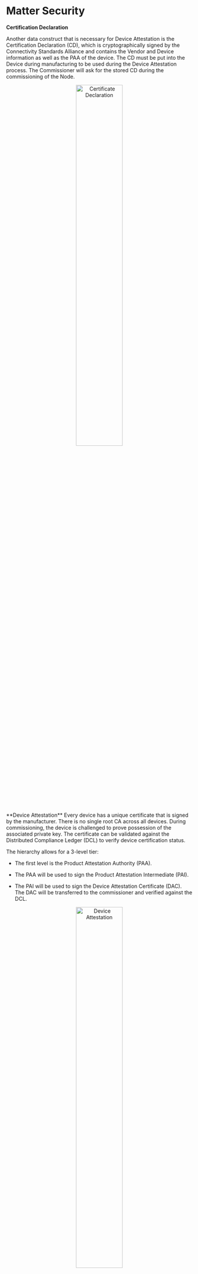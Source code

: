 # Matter Security
**Certification Declaration**

Another data construct that is necessary for Device Attestation is the Certification Declaration (CD), which is cryptographically signed by the Connectivity Standards Alliance and contains the Vendor and Device information as well as the PAA of the device. The CD must be put into the Device during manufacturing to be used during the Device Attestation process. The Commissioner will ask for the stored CD during the commissioning of the Node.
<p align="center">
  <img src="CD.png" alt="Certificate Declaration" width="50%" height="50%" />
</p>
**Device Attestation**
Every device has a unique certificate that is signed by the manufacturer. There is no single root CA across all devices. During commissioning, the device is challenged to prove possession of the associated private key. The certificate can be validated against the Distributed Compliance Ledger (DCL) to verify device certification status.

The hierarchy allows for a 3-level tier:

- The first level is the Product Attestation Authority (PAA).

- The PAA will be used to sign the Product Attestation Intermediate (PAI).

- The PAI will be used to sign the Device Attestation Certificate (DAC). The DAC will be transferred to the commissioner and verified against the DCL.

<p align="center">
  <img src="DA.png" alt="Device Attestation" width="50%" height="50%"/>
</p>

The focus of this phase is to verify the authenticity of the Device. The high-level steps are:

1. The Commissioner verifies the Device’s:

 - VID

 - PID

 - Certification status

2. To do so, it uses:

 - Device Attestation Credentials

 - Distributed Compliance Ledger (DCL) or

 - Certification Declaration (CD)

**Read more at:** [Silab Matter Security](https://docs.silabs.com/matter/2.7.0/matter-fundamentals-security/)<br>

# Device certificate generation process
## Create new Certificates for ESP32
### Create the Certificate Declaration
1. The first thing to do is Export your custom VID/PID as environment variables to decrease chances of clerical error when editing your command arguments:
export VID=hexVendorId export PID=hexProductId

```c
export VID=FFAA
export PID=FFA1

echo ${VID} 
echo ${PID} 
```
2. Generate the CD using chip-cert. Currently the Commissioner only validates that the VID and PID match the data exposed elsewhere by the device: the Basic Information Cluster, DAC and DAC origin (when it has it). You may leave the other fields unchanged:

```c
cd ~/esp/esp-matter/connectedhomeip/connectedhomeip
./out/host/chip-cert gen-cd \
  --key credentials/test/certification-declaration/Chip-Test-CD-Signing-Key.pem \
  --cert credentials/test/certification-declaration/Chip-Test-CD-Signing-Cert.pem \
  --out credentials/test/certification-declaration/Chip-Test-CD-${VID}-${PID}.der \
  --format-version "1" \
  --vendor-id "${VID}" \
  --product-id "${PID}" \
  --device-type-id "0x1234" \
  --certificate-id "ZIG20141ZB330001-24" \
  --security-level "0" \
  --security-info "0" \
  --version-number "9876" \
  --certification-type "0"
```

Look in the credentials/test/certification-declaration directory.

3. Verify the CD. Make sure it contains your VID/PID (in decimal format):

```c
./out/host/chip-cert print-cd credentials/test/certification-declaration/Chip-Test-CD-${VID}-${PID}.der
```

### Generate a PAI and DAC
In this example we'll use Matter's own test Product Attestation Authority (PAA) certificate and signing key Chip-Test-PAA-NoVID as our root certificate. We'll use it as the root CA to generate our own PAI and DAC.

4. Generate the PAI

```c
./out/host/chip-cert gen-att-cert --type i \
  --subject-cn "Matter Test PAI" \
  --subject-vid "${VID}" \
  --valid-from "2025-10-20 10:10:10" \
  --lifetime "4294967295" \
  --ca-key credentials/test/attestation/Chip-Test-PAA-NoVID-Key.pem \
  --ca-cert credentials/test/attestation/Chip-Test-PAA-NoVID-Cert.pem \
  --out-key credentials/test/attestation/"test-PAI-${VID}-key".pem \
  --out credentials/test/attestation/"test-PAI-${VID}-cert".pem
```

5. Generate the DAC using the PAI:
```c
./out/host/chip-cert gen-att-cert --type d \
  --subject-cn "Matter Test DAC 0" \
  --subject-vid "${VID}" \
  --subject-pid "${PID}" \
  --valid-from "2025-10-20 10:10:10" \
  --lifetime "4294967295" \
  --ca-key credentials/test/attestation/"test-PAI-${VID}-key".pem \
  --ca-cert credentials/test/attestation/"test-PAI-${VID}-cert".pem \
  --out-key credentials/test/attestation/"test-DAC-${VID}-${PID}-key".pem \
  --out credentials/test/attestation/"test-DAC-${VID}-${PID}-cert".pem
```

6. Verify the DAC, PAI and PAA chain. If no errors appear in the output, it means that the certificate attestation chain is successfully verified:
```c
./out/host/chip-cert validate-att-cert \
--dac credentials/test/attestation/"test-DAC-${VID}-${PID}-cert".pem \
--pai credentials/test/attestation/"test-PAI-${VID}-cert".pem \
--paa credentials/test/attestation/Chip-Test-PAA-NoVID-Cert.pem
```
7. Inspect your keys using openssl:
```c
openssl ec -noout -text -in \
credentials/test/attestation/test-DAC-${VID}-${PID}-key.pem
```

The output should look something like this:
```c
read EC key
Private-Key: (256 bit)
priv:
    e5:82:8c:7d:2d:c1:e3:2a:7c:97:23:bb:d5:42:80:
    32:2f:40:8a:cc:41:4b:ed:26:63:99:2a:8a:d8:dd:
    13:b1
pub:
    04:57:73:31:24:9d:2c:bd:2d:79:cc:f0:2b:f6:3a:
    ee:e6:95:f2:b6:0c:b7:05:1b:24:32:f0:27:5b:a0:
    74:87:91:2b:b7:81:22:5d:c7:41:5b:47:b1:56:0f:
    30:f9:92:2f:5f:70:f4:87:19:67:57:b8:0d:ef:4b:
    56:e3:04:48:36
ASN1 OID: prime256v1
NIST CURVE: P-256
```
8. You may also use openssl to inspect your generated certificates:
```c
 openssl x509 -noout -text -in \
  credentials/test/attestation/test-DAC-${VID}-${PID}-cert.pem
```

```c
Certificate:
    Data:
        Version: 3 (0x2)
        Serial Number: 2325606197042256204 (0x20463683be26994c)
        Signature Algorithm: ecdsa-with-SHA256
        Issuer: CN = Matter Test PAI, 1.3.6.1.4.1.37244.2.1 = FFAA
        Validity
            Not Before: Oct 20 10:10:10 2025 GMT
            Not After : Dec 31 23:59:59 9999 GMT
        Subject: CN = Matter Test DAC 0, 1.3.6.1.4.1.37244.2.1 = FFAA, 1.3.6.1.4.1.37244.2.2 = FFA1
        Subject Public Key Info:
            Public Key Algorithm: id-ecPublicKey
                Public-Key: (256 bit)
                pub:
                    04:57:73:31:24:9d:2c:bd:2d:79:cc:f0:2b:f6:3a:
                    ee:e6:95:f2:b6:0c:b7:05:1b:24:32:f0:27:5b:a0:
                    74:87:91:2b:b7:81:22:5d:c7:41:5b:47:b1:56:0f:
                    30:f9:92:2f:5f:70:f4:87:19:67:57:b8:0d:ef:4b:
                    56:e3:04:48:36
                ASN1 OID: prime256v1
                NIST CURVE: P-256
        X509v3 extensions:
            X509v3 Basic Constraints: critical
                CA:FALSE
            X509v3 Key Usage: critical
                Digital Signature
            X509v3 Subject Key Identifier: 
                E6:1A:B3:A7:59:D5:89:AE:7D:EC:E3:68:F6:96:AC:00:46:90:C6:D3
            X509v3 Authority Key Identifier: 
                82:DE:2F:D5:6B:5B:87:C5:AC:46:CD:E8:38:F1:64:39:82:97:A7:4D
    Signature Algorithm: ecdsa-with-SHA256
    Signature Value:
        30:46:02:21:00:b7:60:b8:c9:50:18:82:69:e8:3c:bf:73:52:
        80:02:cb:4b:4e:8b:b7:bb:f9:b9:fb:15:6a:7b:c5:a1:5c:0e:
        55:02:21:00:91:21:05:55:7e:bf:dc:59:41:a9:c9:8c:3c:12:
        75:3f:11:bb:18:df:fb:a4:83:b1:d4:8a:45:55:cf:fb:92:0c
```
Note: A similar process could be used for generating a self-signed PAA, but doing so is not necessary.

Instead, what we've done here is to use an existing self-signed development PAA that doesn't include VID information.

For more examples of generating a CD, look at credentials/test/gen-test-cds.sh And for more examples of generating a PAA, PAI, and DAC, see credentials/test/gen-test-attestation-certs.sh

## Hard coding the DAC
In this section we will hard code the DAC certs
### Use a script to generate template code

1. Save the following script into a file called generate-embeddable-certs.sh into "esp/esp-matter/connectedhomeip/connectedhomeip/credentials/test"

```c
#!/bin/bash

#
# generate-embeddable-certs.sh script
# —----------------------------------
#
# This script generates self-minted DAC and PAI.
# The output may easily be included in your C++ source code.
#

# Edit this information with your paths and certificates
folder="/home/ntson/esp/esp-matter/connectedhomeip/connectedhomeip/credentials/test/attestation"  ########## my addr
chip_cert_tool="/home/ntson/esp/esp-matter/connectedhomeip/connectedhomeip/out/host/chip-cert"    ########## my addr
cert_file_der="${folder}/test-PAI-${VID}-cert.der"
cert_file_pem="${folder}/test-PAI-${VID}-cert.pem"
key_file_pem="${folder}/test-PAI-${VID}-key.pem"

type="Pai"

printf "namespace chip {\n"
printf "namespace DevelopmentCerts {\n\n"
printf "#if CHIP_DEVICE_CONFIG_DEVICE_VENDOR_ID == 0x${VID} && CHIP_DEVICE_CONFIG_DEVICE_PRODUCT_ID == 0x${PID}\n\n"

printcert() {
  # convert cert to DER
  if [ -f "${cert_file_der}" ]; then
      rm "${cert_file_der}"
  fi
  "${chip_cert_tool}" convert-cert "${cert_file_pem}" "${cert_file_der}" --x509-der

  printf "// ------------------------------------------------------------ \n"
  printf "// ${type} CERTIFICATE ${cert_file_der} \n\n"

  printf "constexpr uint8_t ${type}_Cert_Array[] = {\n"
  less -f "${cert_file_der}" | od -t x1 -An | sed 's/\</0x/g' | sed 's/\>/,/g' | sed 's/^/   /g'
  printf "};\n\n"
  printf "ByteSpan k${type}Cert = ByteSpan(${type}_Cert_Array);\n\n"

  printf "// ${type} PUBLIC KEY FROM ${key_file_pem} \n\n"

  printf "constexpr uint8_t ${type}_PublicKey_Array[] = {\n"
  openssl ec -text -noout -in "${key_file_pem}" 2>/dev/null | sed '/ASN1 OID/d' | sed '/NIST CURVE/d' | sed -n '/pub:/,$p' | sed '/pub:/d' | sed 's/\([0-9a-fA-F][0-9a-fA-F]\)/0x\1/g' | sed 's/:/, /g'
  printf "};\n\n"
  printf "ByteSpan k${type}PublicKey = ByteSpan(${type}_PublicKey_Array);\n\n"

  printf "// ${type} PRIVATE KEY FROM ${key_file_pem} \n\n"

  printf "constexpr uint8_t ${type}_PrivateKey_Array[] = {\n"
  openssl ec -text -noout -in "${key_file_pem}" 2>/dev/null | sed '/read EC key/d' | sed '/Private-Key/d' | sed '/priv:/d' | sed '/pub:/,$d' | sed 's/\([0-9a-fA-F][0-9a-fA-F]\)/0x\1/g' | sed 's/:/, /g'
  printf "};\n\n"
  printf "ByteSpan k${type}PrivateKey = ByteSpan(${type}_PrivateKey_Array);\n\n"
}

# generates PAI
printcert

type="Dac"
cert_file_der="${folder}/test-DAC-${VID}-${PID}-cert.der"
cert_file_pem="${folder}/test-DAC-${VID}-${PID}-cert.pem"
key_file_pem="${folder}/test-DAC-${VID}-${PID}-key.pem"

# generates DAC
printcert

printf "#endif // CHIP_DEVICE_CONFIG_DEVICE_PRODUCT_ID\n"
printf "} // namespace DevelopmentCerts\n"
printf "} // namespace chip\n"
```

2. Run the script from the connectedhomeip folder
```c
cd ~/esp/esp-matter/connectedhomeip/connectedhomeip/credentials/test/
chmod +x generate-embeddable-certs.sh 
./generate-embeddable-certs.sh 
```

3. Edit the ExampleDACs.cpp file.
```c
cd  ~/esp/esp-matter/connectedhomeip/connectedhomeip/src/credentials/examples/
code ExampleDACs.cpp
```
Insert the template code into the very end of function

4. Replace the CD (certification-declaration)
Extract a text representation of the contents of your CD file using xxd:

```c
xxd -i credentials/test/certification-declaration/Chip-Test-CD-${VID}-${PID}.der
```

5. Edit the ExampleDACProvider::GetCertificationDeclaration, in src/credentials/examples/DeviceAttestationCredsExample.cpp
```c
cd  ~/esp/esp-matter/connectedhomeip/connectedhomeip/src/credentials/examples/
code DeviceAttestationCredsExample.cpp
```

```c
#elif CHIP_DEVICE_CONFIG_DEVICE_VENDOR_ID == 0xFFAA
    const uint8_t kCdForAllExamples[] = {
        0x01, 0xaa, 0xff, 0x36, 0x02, 0x05, 0xa1, 0xff, 0x18, 0x25, 0x03, 0x34,
        0x12, 0x2c, 0x04, 0x13, 0x5a, 0x49, 0x47, 0x32, 0x30, 0x31, 0x34, 0x31,
        0x5a, 0x42, 0x33, 0x33, 0x30, 0x30, 0x30, 0x31, 0x2d, 0x32, 0x34, 0x24,
        0x05, 0x00, 0x24, 0x06, 0x00, 0x25, 0x07, 0x76, 0x98, 0x24, 0x08, 0x00,
        0x18, 0x31, 0x7c, 0x30, 0x7a, 0x02, 0x01, 0x03, 0x80, 0x14, 0x62, 0xfa,
        0x82, 0x33, 0x59, 0xac, 0xfa, 0xa9, 0x96, 0x3e, 0x1c, 0xfa, 0x14, 0x0a,
        0xdd, 0xf5, 0x04, 0xf3, 0x71, 0x60, 0x30, 0x0b, 0x06, 0x09, 0x60, 0x86,
        0x48, 0x01, 0x65, 0x03, 0x04, 0x02, 0x01, 0x30, 0x0a, 0x06, 0x08, 0x2a,
        0x86, 0x48, 0xce, 0x3d, 0x04, 0x03, 0x02, 0x04, 0x46, 0x30, 0x44, 0x02,
        0x20, 0x5d, 0x0f, 0x5e, 0x52, 0x07, 0xea, 0x49, 0x12, 0xe0, 0x12, 0x0d,
        0xc8, 0x9e, 0xc6, 0x2f, 0x51, 0xcc, 0x42, 0x99, 0xdc, 0xed, 0x1b, 0x63,
        0xe5, 0x95, 0xe1, 0x0a, 0xbb, 0xf8, 0xef, 0xd2, 0xba, 0x02, 0x20, 0x64,
        0x33, 0xa2, 0xf3, 0x78, 0xa8, 0xbd, 0x4b, 0x27, 0xbe, 0x6c, 0xfb, 0x52,
        0xdc, 0x5b, 0xda, 0x69, 0xd5, 0x0a, 0x1a, 0xca, 0xbe, 0xfb, 0x96, 0x8b,
        0xf7, 0xdf, 0xf9, 0xf2, 0xf9, 0x5a, 0x2c
    };
};
#Put this code just before the last else code
#else  /* Fall back to the VID=0xFFF1 CD */
```
If everything is working you should be able to build and flash the new matter app.

## Generate PKI credentials for ESP32 matter devices in esp_secure_cert partition
In this section, we will generate PKI credentials for ESP32 matter devices and store them in esp_secure_cert partition
1. Change format for the certificates and key (.pem to .der format).
Convert DAC key from .pem to .der format.

```c
openssl ec -in credentials/test/attestation/"test-DAC-${VID}-${PID}-key".pem -out credentials/test/attestation/"test-DAC-${VID}-${PID}-key".der -inform pem -outform der
```

Convert DAC and PAI cert from .pem to .der format

```c
openssl x509 -in credentials/test/attestation/"test-DAC-${VID}-${PID}-cert".pem -out credentials/test/attestation/"test-DAC-${VID}-${PID}-cert".der -inform pem -outform der
openssl x509 -in credentials/test/attestation/"test-PAI-${VID}-cert".pem -out credentials/test/attestation/"test-PAI-${VID}-cert".der -inform pem -outform der
```

2. Generate and flash the secure partition The following command generates the secure cert partition and flashes it to the connected device. Additionally, it preserves the generated partition on the host, allowing it to be flashed later if the entire flash is erased.


```c
configure_esp_secure_cert.py --private-key credentials/test/attestation/"test-DAC-${VID}-${PID}-key".der \
    --device-cert credentials/test/attestation/"test-DAC-${VID}-${PID}-cert".der \
    --ca-cert credentials/test/attestation/"test-PAI-${VID}-cert".der \
    --target_chip esp32c6 \
    --keep_ds_data_on_host \
    --port /dev/ttyACM0 \
    --priv_key_algo ECDSA 256
```

You should notice that a new esp_secure_cert_data folder is created with the esp secure cert file. (cd  ~/esp/esp-matter/connectedhomeip/connectedhomeip/esp_secure_cert_data/)

## Configure the esp Matter application to use the secure certificates
We must now set up the configuration
1. Edit the sdkconfig file and add the following code:
```c
# Disable the DS Peripheral support
CONFIG_ESP_SECURE_CERT_DS_PERIPHERAL=n

# Use DAC Provider implementation which reads attestation data from secure cert partition
CONFIG_SEC_CERT_DAC_PROVIDER=y

# Enable some options which reads CD and other basic info from the factory partition
CONFIG_ENABLE_ESP32_FACTORY_DATA_PROVIDER=y
CONFIG_ENABLE_ESP32_DEVICE_INSTANCE_INFO_PROVIDER=y
CONFIG_FACTORY_COMMISSIONABLE_DATA_PROVIDER=y
CONFIG_FACTORY_DEVICE_INSTANCE_INFO_PROVIDER=y
```
## Factory Partition
We will not set up the Factory partition which contains basic information like VID, PID, etc, and CD.
1. Export the dependent tools path

```c
cd ~/esp/esp-matter/connectedhomeip/connectedhomeip/credentials/test/certification-declaration
cp Chip-Test-CD-FFAA-FFA1.der ~/esp/esp-matter/tools/mfg_tool/Chip-Test-CD-FFAA-FFA1.der

cd ~/esp/esp-matter/tools/mfg_tool/ 
export PATH=$PATH:$PWD/../../connectedhomeip/connectedhomeip/out/host
```

Generate the factory partition, please use the APPROPRIATE values for -v (Vendor Id), -p (Product Id), and -cd (Certification Declaration).

```c
esp-matter-mfg-tool --passcode 20241000 \
                    --discriminator 2002 \
                    -cd Chip-Test-CD-FFAA-FFA1.der \
                    -v 0xFFAA --vendor-name NTS-20241000E \
                    -p 0xFFA1 --product-name Plug\
                    --hw-ver 1 --hw-ver-str DevKit
```

Few important output lines are mentioned below. Please take a note of onboarding codes, these can be used for commissioning the device.
```c
[2025-10-22 13:32:54,634] [   INFO] - Do not include the device attestation certificates and keys in partition binaries
[2025-10-22 13:32:54,634] [   INFO] - Number of manufacturing NVS images to generate: 1
[2025-10-22 13:32:54,666] [   INFO] - Generated output files at: /home/ntson/esp/esp-matter/tools/mfg_tool/out/fff1_8001/8f0dad84-6549-49f6-9020-53857036771a
[2025-10-22 13:32:54,666] [   INFO] - Generated summary CSV: /home/ntson/esp/esp-matter/tools/mfg_tool/out/fff1_8001/summary-2025-10-22-13-32-54.csv
```

## Flashing firmware, secure cert and factory partition
Recommended before flashing:
```c
idf.py -p /dev/ttyACM0 erase-flash
```

1. Flash secure cert partition. Please check partition table for esp_secure_cert partition address.

```c
esptool.py -p /dev/ttyACM0 write_flash 0xd000 /home/ntson/esp/esp-matter/connectedhomeip/connectedhomeip/esp_secure_cert_data/esp_secure_cert.bin
```
2. Flash factory partition, Please check the CONFIG_CHIP_FACTORY_NAMESPACE_PARTITION_LABEL for factory partition label. Then check the partition table for address and flash at that address.

```c
esptool.py -p /dev/ttyACM0 write_flash 0x10000 /home/ntson/esp/esp-matter/tools/mfg_tool/out/fff1_8001/8f0dad84-6549-49f6-9020-53857036771a/8f0dad84-6549-49f6-9020-53857036771a-partition.bin
```
3. Flash applications

```c
idf.py -p /dev/ttyACM0 flash
```